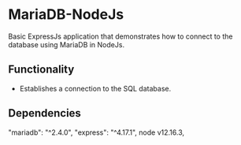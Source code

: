 # MariaDB-NodeJs
Basic ExpressJs application that demonstrates how to connect to the database using MariaDB in NodeJs.

## Functionality
- Establishes a connection to the SQL database.

## Dependencies
  "mariadb": "^2.4.0",
  "express": "^4.17.1",
   node v12.16.3,
